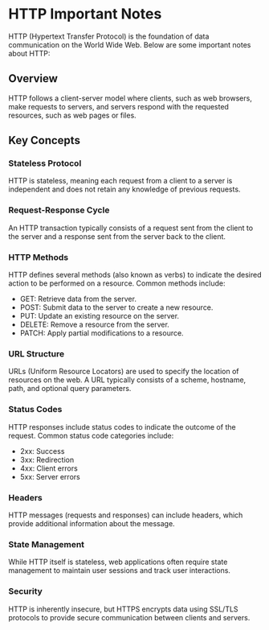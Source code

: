 # HTTP Important Notes

HTTP (Hypertext Transfer Protocol) is the foundation of data communication on the World Wide Web. Below are some important notes about HTTP:

## Overview

HTTP follows a client-server model where clients, such as web browsers, make requests to servers, and servers respond with the requested resources, such as web pages or files.

## Key Concepts

### Stateless Protocol

HTTP is stateless, meaning each request from a client to a server is independent and does not retain any knowledge of previous requests.

### Request-Response Cycle

An HTTP transaction typically consists of a request sent from the client to the server and a response sent from the server back to the client.

### HTTP Methods

HTTP defines several methods (also known as verbs) to indicate the desired action to be performed on a resource. Common methods include:
- GET: Retrieve data from the server.
- POST: Submit data to the server to create a new resource.
- PUT: Update an existing resource on the server.
- DELETE: Remove a resource from the server.
- PATCH: Apply partial modifications to a resource.

### URL Structure

URLs (Uniform Resource Locators) are used to specify the location of resources on the web. A URL typically consists of a scheme, hostname, path, and optional query parameters.

### Status Codes

HTTP responses include status codes to indicate the outcome of the request. Common status code categories include:
- 2xx: Success
- 3xx: Redirection
- 4xx: Client errors
- 5xx: Server errors

### Headers

HTTP messages (requests and responses) can include headers, which provide additional information about the message.

### State Management

While HTTP itself is stateless, web applications often require state management to maintain user sessions and track user interactions.

### Security

HTTP is inherently insecure, but HTTPS encrypts data using SSL/TLS protocols to provide secure communication between clients and servers.
